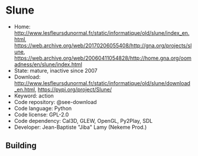 # Slune

- Home: http://www.lesfleursdunormal.fr/static/informatique/old/slune/index_en.html, https://web.archive.org/web/20170206055408/http://gna.org/projects/slune, https://web.archive.org/web/20060411054828/http://home.gna.org/oomadness/en/slune/index.html
- State: mature, inactive since 2007
- Download: http://www.lesfleursdunormal.fr/static/informatique/old/slune/download_en.html, https://pypi.org/project/Slune/
- Keyword: action
- Code repository: @see-download
- Code language: Python
- Code license: GPL-2.0
- Code dependency: Cal3D, GLEW, OpenGL, Py2Play, SDL
- Developer: Jean-Baptiste "Jiba" Lamy (Nekeme Prod.)

## Building

